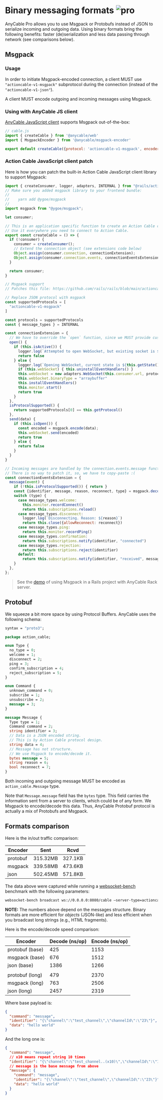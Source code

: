 # Binary messaging formats <img class='pro-badge' src='https://docs.anycable.io/assets/pro.svg' alt='pro' />

AnyCable Pro allows you to use Msgpack or Protobufs instead of JSON to serialize incoming and outgoing data. Using binary formats bring the following benefits: faster (de)serialization and less data passing through network (see comparisons below).

## Msgpack

### Usage

In order to initiate Msgpack-encoded connection, a client MUST use `"actioncable-v1-msgpack"` subprotocol during the connection (instead of the `"actioncable-v1-json"`).

A client MUST encode outgoing and incoming messages using Msgpack.

### Using with AnyCable JS client

[AnyCable JavaScript client][anycable-client] supports Msgpack out-of-the-box:

```js
// cable.js
import { createCable } from '@anycable/web'
import { MsgpackEncoder } from '@anycable/msgpack-encoder'

export default createCable({protocol: 'actioncable-v1-msgpack', encoder: new MsgpackEncoder()})
```

### Action Cable JavaScript client patch

Here is how you can patch the built-in Action Cable JavaScript client library to support Msgpack:

```js
import { createConsumer, logger, adapters, INTERNAL } from "@rails/actioncable";
// Make sure you added msgpack library to your frontend bundle:
//
//    yarn add @ygoe/msgpack
//
import msgpack from "@ygoe/msgpack";

let consumer;

// This is an application specific function to create an Action Cable consumer.
// Use it everywhere you need to connect to Action Cable.
export const createCable = () => {
  if (!consumer) {
    consumer = createConsumer();
    // Extend the connection object (see extensions code below)
    Object.assign(consumer.connection, connectionExtension);
    Object.assign(consumer.connection.events, connectionEventsExtension);
  }

  return consumer;
}

// Msgpack support
// Patches this file: https://github.com/rails/rails/blob/main/actioncable/app/javascript/action_cable/connection.js

// Replace JSON protocol with msgpack
const supportedProtocols = [
  "actioncable-v1-msgpack"
]

const protocols = supportedProtocols
const { message_types } = INTERNAL

const connectionExtension = {
  // We have to override the `open` function, since we MUST provide custom WS sub-protocol
  open() {
    if (this.isActive()) {
      logger.log(`Attempted to open WebSocket, but existing socket is ${this.getState()}`)
      return false
    } else {
      logger.log(`Opening WebSocket, current state is ${this.getState()}, subprotocols: ${protocols}`)
      if (this.webSocket) { this.uninstallEventHandlers() }
      this.webSocket = new adapters.WebSocket(this.consumer.url, protocols)
      this.webSocket.binaryType = "arraybuffer"
      this.installEventHandlers()
      this.monitor.start()
      return true
    }
  },
  isProtocolSupported() {
    return supportedProtocols[0] == this.getProtocol()
  },
  send(data) {
    if (this.isOpen()) {
      const encoded = msgpack.encode(data);
      this.webSocket.send(encoded)
      return true
    } else {
      return false
    }
  }
}

// Incoming messages are handled by the connection.events.message function.
// There is no way to patch it, so, we have to copy-paste :(
const connectionEventsExtension = {
  message(event) {
    if (!this.isProtocolSupported()) { return }
    const {identifier, message, reason, reconnect, type} = msgpack.decode(new Uint8Array(event.data))
    switch (type) {
      case message_types.welcome:
        this.monitor.recordConnect()
        return this.subscriptions.reload()
      case message_types.disconnect:
        logger.log(`Disconnecting. Reason: ${reason}`)
        return this.close({allowReconnect: reconnect})
      case message_types.ping:
        return this.monitor.recordPing()
      case message_types.confirmation:
        return this.subscriptions.notify(identifier, "connected")
      case message_types.rejection:
        return this.subscriptions.reject(identifier)
      default:
        return this.subscriptions.notify(identifier, "received", message)
    }
  },
};
```

> See the [demo](https://github.com/anycable/anycable_rails_demo/pull/17) of using Msgpack in a Rails project with AnyCable Rack server.

## Protobuf

We squeeze a bit more space by using Protocol Buffers. AnyCable uses the following schema:

```proto
syntax = "proto3";

package action_cable;

enum Type {
  no_type = 0;
  welcome = 1;
  disconnect = 2;
  ping = 3;
  confirm_subscription = 4;
  reject_subscription = 5;
}

enum Command {
  unknown_command = 0;
  subscribe = 1;
  unsubscribe = 2;
  message = 3;
}

message Message {
  Type type = 1;
  Command command = 2;
  string identifier = 3;
  // Data is a JSON encoded string.
  // This is by Action Cable protocol design.
  string data = 4;
  // Message has not structure.
  // We use Msgpack to encode/decode it.
  bytes message = 5;
  string reason = 6;
  bool reconnect = 7;
}
```

Both incoming and outgoing message MUST be encoded as `action_cable.Message` type.

Note that `Message.message` field has the `bytes` type. This field carries the information sent from a server to clients,
which could be of any form. We Msgpack to encode/decode this data. Thus, AnyCable Protobuf protocol is actually a mix of Protobufs and Msgpack.

## Formats comparison

Here is the in/out traffic comparison:

Encoder | Sent | Rcvd
--------|------|-------
protobuf | 315.32MB  | 327.1KB
msgpack  | 339.58MB  | 473.6KB
json     | 502.45MB  | 571.8KB

The data above were captured while running a [websocket-bench][] benchmark with the following parameters:

```sh
websocket-bench broadcast ws://0.0.0.0:8080/cable —server-type=actioncable —origin http://0.0.0.0 —sample-size 100 —step-size 1000 —total-steps 5 —steps-delay 2 —wait-broadcasts=5 —payload-padding=100
```

**NOTE:** The numbers above depend on the messages structure. Binary formats are more efficient for _objects_ (JSON-like) and less efficient when you broadcast long strings (e.g., HTML fragments).

Here is the encode/decode speed comparison:

Encoder | Decode (ns/op) | Encode (ns/op)
--------|------|-------
protobuf (base) | 425  | 1153
msgpack (base) | 676  | 1512
json (base)     | 1386  | 1266
||
protobuf (long) | 479  | 2370
msgpack (long) | 763  | 2506
json (long)   | 2457  | 2319

Where base payload is:

```json
{
  "command": "message",
  "identifier": "{\"channel\":\"test_channel\",\"channelId\":\"23\"}",
  "data": "hello world"
}
```

And the long one is:

```json
{
  "command": "message",
  // x10 means repeat string 10 times
  "identifier": "{\"channel\":\"test_channel..(x10)\",\"channelId\":\"123..(x10)\"}",
  // message is the base message from above
  "message": {
    "command": "message",
    "identifier": "{\"channel\":\"test_channel\",\"channelId\":\"23\"}",
    "data": "hello world"
  }
}
```

[websocket-bench]: https://github.com/anycable/websocket-bench
[anycable-client]: https://github.com/anycable/anycable-client
